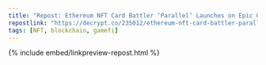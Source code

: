 ```yaml
---
title: "Repost: Ethereum NFT Card Battler ‘Parallel’ Launches on Epic Games Store - Decrypt"
repostlink: "https://decrypt.co/235012/ethereum-nft-card-battler-parallel-epic-games-store"
tags: [NFT, blockchain, gamefi]
---
```


{% include embed/linkpreview-repost.html %}
